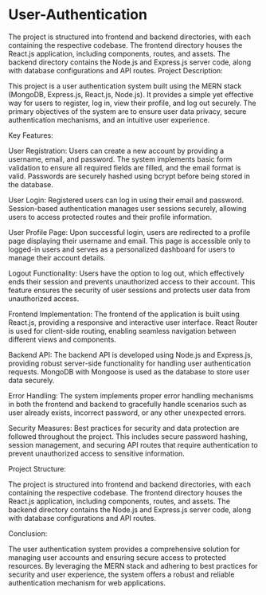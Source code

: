 # User-Authentication
The project is structured into frontend and backend directories, with each containing the respective codebase. The frontend directory houses the React.js application, including components, routes, and assets. The backend directory contains the Node.js and Express.js server code, along with database configurations and API routes.
Project Description:

This project is a user authentication system built using the MERN stack (MongoDB, Express.js, React.js, Node.js). It provides a simple yet effective way for users to register, log in, view their profile, and log out securely. The primary objectives of the system are to ensure user data privacy, secure authentication mechanisms, and an intuitive user experience.

Key Features:

User Registration: Users can create a new account by providing a username, email, and password. The system implements basic form validation to ensure all required fields are filled, and the email format is valid. Passwords are securely hashed using bcrypt before being stored in the database.

User Login: Registered users can log in using their email and password. Session-based authentication manages user sessions securely, allowing users to access protected routes and their profile information.

User Profile Page: Upon successful login, users are redirected to a profile page displaying their username and email. This page is accessible only to logged-in users and serves as a personalized dashboard for users to manage their account details.

Logout Functionality: Users have the option to log out, which effectively ends their session and prevents unauthorized access to their account. This feature ensures the security of user sessions and protects user data from unauthorized access.

Frontend Implementation: The frontend of the application is built using React.js, providing a responsive and interactive user interface. React Router is used for client-side routing, enabling seamless navigation between different views and components.

Backend API: The backend API is developed using Node.js and Express.js, providing robust server-side functionality for handling user authentication requests. MongoDB with Mongoose is used as the database to store user data securely.

Error Handling: The system implements proper error handling mechanisms in both the frontend and backend to gracefully handle scenarios such as user already exists, incorrect password, or any other unexpected errors.

Security Measures: Best practices for security and data protection are followed throughout the project. This includes secure password hashing, session management, and securing API routes that require authentication to prevent unauthorized access to sensitive information.

Project Structure:

The project is structured into frontend and backend directories, with each containing the respective codebase. The frontend directory houses the React.js application, including components, routes, and assets. The backend directory contains the Node.js and Express.js server code, along with database configurations and API routes.

Conclusion:

The user authentication system provides a comprehensive solution for managing user accounts and ensuring secure access to protected resources. By leveraging the MERN stack and adhering to best practices for security and user experience, the system offers a robust and reliable authentication mechanism for web applications.
